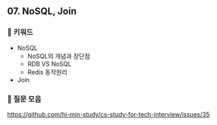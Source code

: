 ## 07. NoSQL, Join
### 📍 키워드

- NoSQL
    - NoSQL의 개념과 장단점
    - RDB VS NoSQL
    - Redis 동작원리
- Join

### 📍 질문 모음
https://github.com/hi-min-study/cs-study-for-tech-interview/issues/35